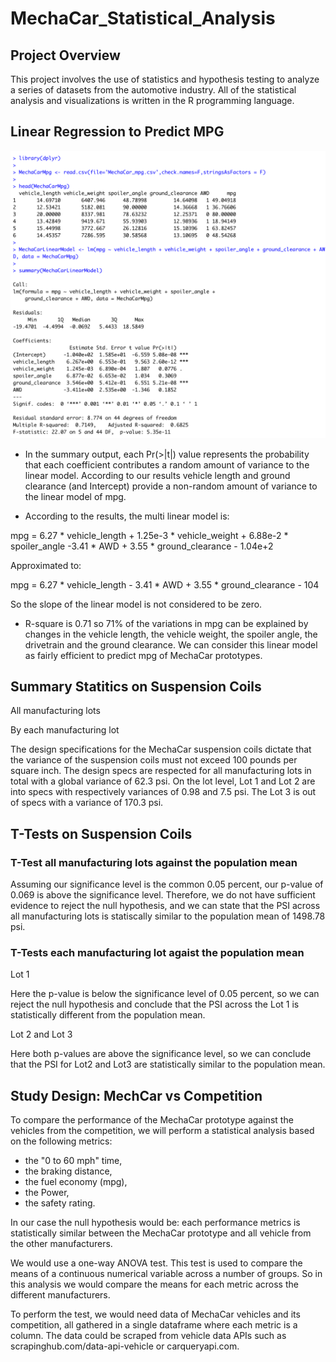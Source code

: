 # MechaCar_Statistical_Analysis

## Project Overview

This project involves the use of statistics and hypothesis testing to analyze a series of datasets from the automotive industry.
All of the statistical analysis and visualizations is written in the R programming language.

## Linear Regression to Predict MPG

![alt text](resources/LinearRegression1.png)


- In the summary output, each Pr(>|t|) value represents the probability that each coefficient contributes a random amount of variance to the linear model. According to our results vehicle length and ground clearance (and Intercept) provide a non-random amount of variance to the linear model of mpg.

- According to the results, the multi linear model is:

mpg = 6.27 * vehicle_length + 1.25e-3 * vehicle_weight + 6.88e-2 * spoiler_angle -3.41 * AWD + 3.55 * ground_clearance - 1.04e+2

  Approximated to:
  
mpg = 6.27 * vehicle_length - 3.41 * AWD + 3.55 * ground_clearance - 104  


So the slope of the linear model is not considered to be zero.

- R-square is 0.71 so 71% of the variations in mpg can be explained by changes in the vehicle length, the vehicle weight, the spoiler angle, the drivetrain and the ground clearance. We can consider this linear model as fairly efficient to predict mpg of MechaCar prototypes.

## Summary Statitics on Suspension Coils

All manufacturing lots


By each manufacturing lot


The design specifications for the MechaCar suspension coils dictate that the variance of the suspension coils must not exceed 100 pounds per square inch.
The design specs are respected for all manufacturing lots in total with a global variance of 62.3 psi.
On the lot level, Lot 1 and Lot 2 are into specs with respectively variances of 0.98 and 7.5 psi. The Lot 3 is out of specs with a variance of 170.3 psi.


## T-Tests on Suspension Coils

### T-Test all manufacturing lots against the population mean


Assuming our significance level is the common 0.05 percent, our p-value of 0.069 is above the significance level. Therefore, we do not have sufficient evidence to reject the null hypothesis, and we can state that the PSI across all manufacturing lots is statiscally similar to the population mean of 1498.78 psi.

### T-Tests each manufacturing lot agaist the population mean

Lot 1





Here the p-value is below the significance level of 0.05 percent, so we can reject the null hypothesis and conclude that the PSI across the Lot 1 is statistically different from the population mean.

Lot 2 and Lot 3





Here both p-values are above the significance level, so we can conclude that the PSI for Lot2 and Lot3 are statistically similar to the population mean.

## Study Design: MechCar vs Competition

To compare the performance of the MechaCar prototype against the vehicles from the competition, we will perform a statistical analysis based on the following metrics:

- the "0 to 60 mph" time,
- the braking distance,
- the fuel economy (mpg),
- the Power,
- the safety rating.

In our case the null hypothesis would be: each performance metrics is statistically similar between the MechaCar prototype and all vehicle from the other manufacturers.

We would use a one-way ANOVA test. This test is used to compare the means of a continuous numerical variable across a number of groups.
So in this analysis we would compare the means for each metric across the different manufacturers.

To perform the test, we would need data of MechaCar vehicles and its competition, all gathered in a single dataframe where each metric is a column.
The data could be scraped from vehicle data APIs such as scrapinghub.com/data-api-vehicle or carqueryapi.com.
